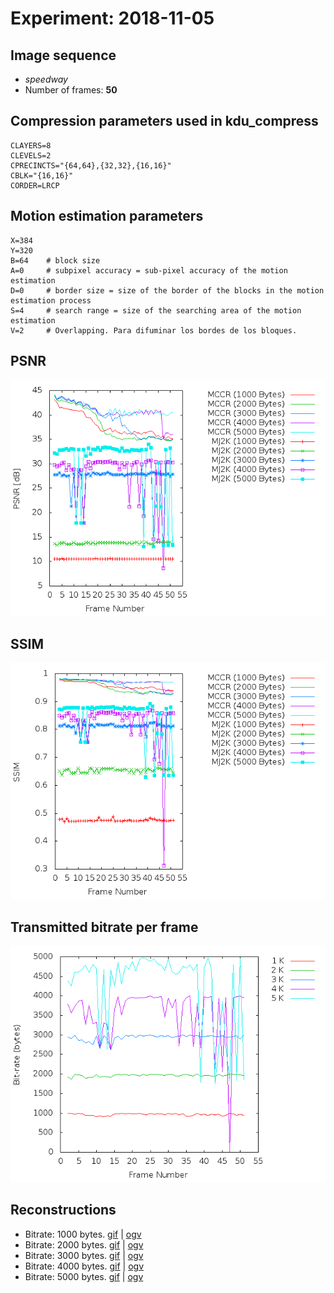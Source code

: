 Experiment: 2018-11-05
======================

## Image sequence

- *speedway*
- Number of frames: **50**

## Compression parameters used in kdu_compress

```
CLAYERS=8
CLEVELS=2
CPRECINCTS="{64,64},{32,32},{16,16}"
CBLK="{16,16}"
CORDER=LRCP
```

## Motion estimation parameters

```
X=384
Y=320
B=64    # block size
A=0 	# subpixel accuracy = sub-pixel accuracy of the motion estimation
D=0     # border size = size of the border of the blocks in the motion estimation process
S=4     # search range = size of the searching area of the motion estimation
V=2     # Overlapping. Para difuminar los bordes de los bloques.
```

## PSNR

![](curves/psnr.png)

## SSIM

![](curves/ssim.png)

## Transmitted bitrate per frame

![](curves/bytes.png)

## Reconstructions

* Bitrate: 1000 bytes. [gif](gif/all_1000.gif) | [ogv](ogv/all_1000.ogv)
* Bitrate: 2000 bytes. [gif](gif/all_2000.gif) | [ogv](ogv/all_2000.ogv)
* Bitrate: 3000 bytes. [gif](gif/all_3000.gif) | [ogv](ogv/all_3000.ogv)
* Bitrate: 4000 bytes. [gif](gif/all_4000.gif) | [ogv](ogv/all_4000.ogv)
* Bitrate: 5000 bytes. [gif](gif/all_5000.gif) | [ogv](ogv/all_5000.ogv)